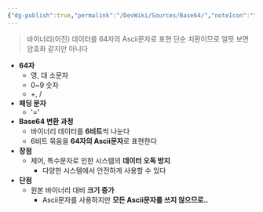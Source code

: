 ```yaml
---
{"dg-publish":true,"permalink":"/DevWiki/Sources/Base64/","noteIcon":"","created":"2024-12-25T23:50:12.000+09:00","updated":"2025-07-19T22:58:36.944+09:00"}
---
```


> 바이너리(이진) 데이터를 64자의 Ascii문자로 표현 단순 치환이므로 얼핏 보면 암호화 같지만 아니다

- **64자**
    - 영, 대 소문자
    - 0~9 숫자
    - +, /
- **패딩 문자**
    - '='
- **Base64 변환 과정**
    - 바이너리 데이터를 **6비트**씩 나눈다
    - 6비트 묶음을 **64자의 Ascii문자**로 표현한다
- **장점**
    - 제어, 특수문자로 인한 시스템의 **데이터 오독 방지**
        - 다양한 시스템에서 안전하게 사용할 수 있다
- **단점**
    - 원본 바이너리 대비 **크기 증가**
        - Ascii문자를 사용하지만 **모든 Ascii문자를 쓰지 않으므로..**